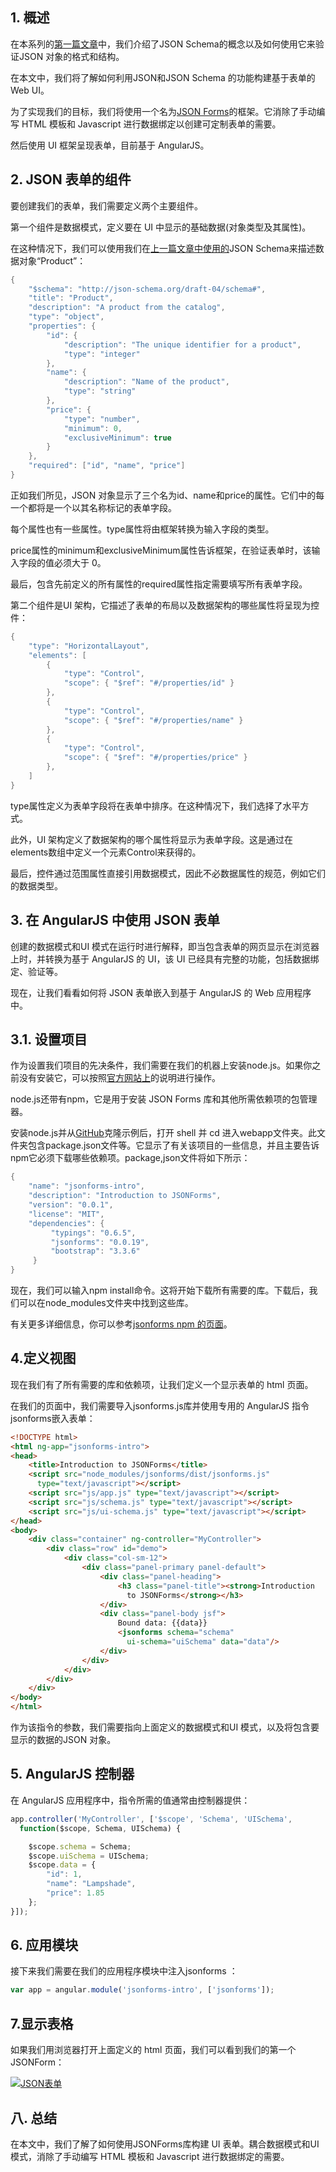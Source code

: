 ## 1. 概述

在本系列的[第一篇文章](https://www.baeldung.com/introduction-to-json-schema-in-java)中，我们介绍了JSON Schema的概念以及如何使用它来验证JSON 对象的格式和结构。

在本文中，我们将了解如何利用JSON和JSON Schema 的功能构建基于表单的 Web UI。

为了实现我们的目标，我们将使用一个名为[JSON Forms](https://github.com/eclipsesource/jsonforms)的框架。它消除了手动编写 HTML 模板和 Javascript 进行数据绑定以创建可定制表单的需要。

然后使用 UI 框架呈现表单，目前基于 AngularJS。

## 2. JSON 表单的组件

要创建我们的表单，我们需要定义两个主要组件。

第一个组件是数据模式，定义要在 UI 中显示的基础数据(对象类型及其属性)。

在这种情况下，我们可以使用我们在[上一篇文章中使用的](https://www.baeldung.com/introduction-to-json-schema-in-java)JSON Schema来描述数据对象“Product”：

```java
{
    "$schema": "http://json-schema.org/draft-04/schema#",
    "title": "Product",
    "description": "A product from the catalog",
    "type": "object",
    "properties": {
        "id": {
            "description": "The unique identifier for a product",
            "type": "integer"
        },
        "name": {
            "description": "Name of the product",
            "type": "string"
        },
        "price": {
            "type": "number",
            "minimum": 0,
            "exclusiveMinimum": true
        }
    },
    "required": ["id", "name", "price"]
}
```

正如我们所见，JSON 对象显示了三个名为id、name和price的属性。它们中的每一个都将是一个以其名称标记的表单字段。

每个属性也有一些属性。type属性将由框架转换为输入字段的类型。

price属性的minimum和exclusiveMinimum属性告诉框架，在验证表单时，该输入字段的值必须大于 0。

最后，包含先前定义的所有属性的required属性指定需要填写所有表单字段。

第二个组件是UI 架构，它描述了表单的布局以及数据架构的哪些属性将呈现为控件：

```java
{
    "type": "HorizontalLayout",
    "elements": [
        {
            "type": "Control",
            "scope": { "$ref": "#/properties/id" }
        },
        {
            "type": "Control",
            "scope": { "$ref": "#/properties/name" }
        },
        {
            "type": "Control",
            "scope": { "$ref": "#/properties/price" }
        },
    ]
}

```

type属性定义为表单字段将在表单中排序。在这种情况下，我们选择了水平方式。

此外，UI 架构定义了数据架构的哪个属性将显示为表单字段。这是通过在elements数组中定义一个元素Control来获得的。

最后，控件通过范围属性直接引用数据模式，因此不必数据属性的规范，例如它们的数据类型。

## 3. 在 AngularJS 中使用 JSON 表单

创建的数据模式和UI 模式在运行时进行解释，即当包含表单的网页显示在浏览器上时，并转换为基于 AngularJS 的 UI，该 UI 已经具有完整的功能，包括数据绑定、验证等。

现在，让我们看看如何将 JSON 表单嵌入到基于 AngularJS 的 Web 应用程序中。

## 3.1. 设置项目

作为设置我们项目的先决条件，我们需要在我们的机器上安装node.js。如果你之前没有安装它，可以按照[官方网站上](https://nodejs.org/)的说明进行操作。

node.js还带有npm，它是用于安装 JSON Forms 库和其他所需依赖项的包管理器。

安装node.js并从[GitHub](https://github.com/eugenp/tutorials/tree/master/json-modules/json)克隆示例后，打开 shell 并 cd 进入webapp文件夹。此文件夹包含package.json文件等。它显示了有关该项目的一些信息，并且主要告诉npm它必须下载哪些依赖项。package,json文件将如下所示：

```java
{
    "name": "jsonforms-intro",
    "description": "Introduction to JSONForms",
    "version": "0.0.1",
    "license": "MIT",
    "dependencies": {
         "typings": "0.6.5",
         "jsonforms": "0.0.19",
         "bootstrap": "3.3.6"
     }
}
```

现在，我们可以输入npm install命令。这将开始下载所有需要的库。下载后，我们可以在node_modules文件夹中找到这些库。

有关更多详细信息，你可以参考[jsonforms npm 的页面](https://www.npmjs.com/package/jsonforms)。

## 4.定义视图

现在我们有了所有需要的库和依赖项，让我们定义一个显示表单的 html 页面。

在我们的页面中，我们需要导入jsonforms.js库并使用专用的 AngularJS 指令jsonforms嵌入表单：

```html
<!DOCTYPE html>
<html ng-app="jsonforms-intro">
<head>
    <title>Introduction to JSONForms</title>
    <script src="node_modules/jsonforms/dist/jsonforms.js" 
      type="text/javascript"></script>
    <script src="js/app.js" type="text/javascript"></script>
    <script src="js/schema.js" type="text/javascript"></script>
    <script src="js/ui-schema.js" type="text/javascript"></script>
</head>
<body>
    <div class="container" ng-controller="MyController">
        <div class="row" id="demo">
            <div class="col-sm-12">
                <div class="panel-primary panel-default">
                    <div class="panel-heading">
                        <h3 class="panel-title"><strong>Introduction 
                          to JSONForms</strong></h3>
                    </div>
                    <div class="panel-body jsf">
                        Bound data: {{data}}
                        <jsonforms schema="schema" 
                          ui-schema="uiSchema" data="data"/>
                    </div>
                </div>
            </div>
        </div>
    </div>
</body>
</html>

```

作为该指令的参数，我们需要指向上面定义的数据模式和UI 模式，以及将包含要显示的数据的JSON 对象。

## 5. AngularJS 控制器

在 AngularJS 应用程序中，指令所需的值通常由控制器提供：

```javascript
app.controller('MyController', ['$scope', 'Schema', 'UISchema', 
  function($scope, Schema, UISchema) {

    $scope.schema = Schema;
    $scope.uiSchema = UISchema;
    $scope.data = {
        "id": 1,
        "name": "Lampshade",
        "price": 1.85
    };
}]);
```

## 6. 应用模块

接下来我们需要在我们的应用程序模块中注入jsonforms ：

```javascript
var app = angular.module('jsonforms-intro', ['jsonforms']);
```

## 7.显示表格

如果我们用浏览器打开上面定义的 html 页面，我们可以看到我们的第一个 JSONForm：

[![JSON表单](https://www.baeldung.com/wp-content/uploads/2016/08/JSONForms-1024x159.png)](https://www.baeldung.com/wp-content/uploads/2016/08/JSONForms-1024x159.png)

## 八. 总结

在本文中，我们了解了如何使用JSONForms库构建 UI 表单。耦合数据模式和UI 模式，消除了手动编写 HTML 模板和 Javascript 进行数据绑定的需要。